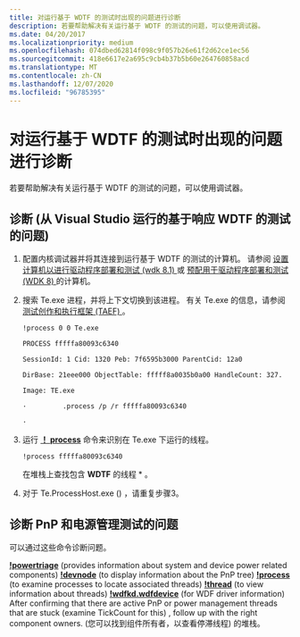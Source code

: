```yaml
---
title: 对运行基于 WDTF 的测试时出现的问题进行诊断
description: 若要帮助解决有关运行基于 WDTF 的测试的问题，可以使用调试器。
ms.date: 04/20/2017
ms.localizationpriority: medium
ms.openlocfilehash: 074dbed62814f098c9f057b26e61f2d62ce1ec56
ms.sourcegitcommit: 418e6617e2a695c9cb4b37b5b60e264760858acd
ms.translationtype: MT
ms.contentlocale: zh-CN
ms.lasthandoff: 12/07/2020
ms.locfileid: "96785395"
---
```

# <a name="diagnosing-problems-running-wdtf-based-tests"></a>对运行基于 WDTF 的测试时出现的问题进行诊断


若要帮助解决有关运行基于 WDTF 的测试的问题，可以使用调试器。

## <a name="diagnose-problems-with-unresponsive-wdtf-based-tests-run-from-visual-studio"></a>诊断 (从 Visual Studio 运行的基于响应 WDTF 的测试的问题) 


1.  配置内核调试器并将其连接到运行基于 WDTF 的测试的计算机。 请参阅 [设置计算机以进行驱动程序部署和测试 (wdk 8.1) ](../gettingstarted/provision-a-target-computer-wdk-8-1.md) 或 [预配用于驱动程序部署和测试 (WDK 8) ](../gettingstarted/provision-a-target-computer-wdk-8-1.md)的计算机。
2.  搜索 Te.exe 进程，并将上下文切换到该进程。 有关 Te.exe 的信息，请参阅 [测试创作和执行框架 (TAEF) ](../taef/index.md)。

    ``` syntax
    !process 0 0 Te.exe 

    PROCESS fffffa80093c6340

    SessionId: 1 Cid: 1320 Peb: 7f6595b3000 ParentCid: 12a0

    DirBase: 21eee000 ObjectTable: fffff8a0035b0a00 HandleCount: 327.

    Image: TE.exe

    ·         .process /p /r fffffa80093c6340

    ·         
    ```

3.  运行 [**！ process**](../debugger/-process.md) 命令来识别在 Te.exe 下运行的线程。

    ``` syntax
    !process fffffa80093c6340
    ```

    在堆栈上查找包含 **WDTF** 的线程 \* 。

4.  对于 Te.ProcessHost.exe () ，请重复步骤3。

## <a name="diagnose-problems-with-pnp-and-power-management-tests"></a>诊断 PnP 和电源管理测试的问题


可以通过这些命令诊断问题。

[**!powertriage**](../debugger/-powertriage.md) (provides information about system and device power related components) [**!devnode**](../debugger/-devnode.md) (to display information about the PnP tree) [**!process**](../debugger/-process.md) (to examine processes to locate associated threads) [**!thread**](../debugger/-thread.md) (to view information about threads) [**!wdfkd.wdfdevice**](../debugger/-wdfkd-wdfdevice.md) (for WDF driver information) After confirming that there are active PnP or power management threads that are stuck (examine TickCount for this) , follow up with the right component owners.  (您可以找到组件所有者，以查看停滞线程) 的堆栈。

 

